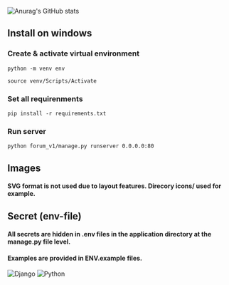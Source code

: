 ![Anurag's GitHub stats](https://github-readme-stats.vercel.app/api?username=Ray-Not)

## Install on windows
### Create & activate virtual environment
```
python -m venv env
```
```
source venv/Scripts/Activate
```
### Set all requirenments
```
pip install -r requirements.txt
```
### Run server
```
python forum_v1/manage.py runserver 0.0.0.0:80
```

## Images
#### SVG format is not used due to layout features. Direcory icons/ used for example.

## Secret (env-file)
#### All secrets are hidden in .env files in the application directory at the manage.py file level.
#### Examples are provided in ENV.example files.

![Django](https://img.shields.io/badge/django-%23092E20.svg?style=for-the-badge&logo=django&logoColor=white)
![Python](https://img.shields.io/badge/python-3670A0?style=for-the-badge&logo=python&logoColor=ffdd54)